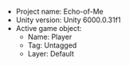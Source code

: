 <!-- UNITY CODE ASSIST INSTRUCTIONS START -->
- Project name: Echo-of-Me
- Unity version: Unity 6000.0.31f1
- Active game object:
  - Name: Player
  - Tag: Untagged
  - Layer: Default
<!-- UNITY CODE ASSIST INSTRUCTIONS END -->